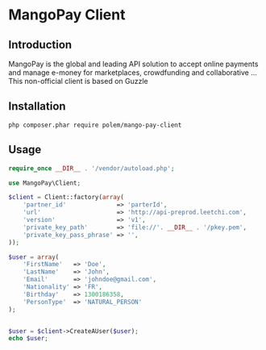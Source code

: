 MangoPay Client
===============

Introduction
------------
MangoPay is the global and leading API solution to accept online payments and manage e-money for marketplaces, crowdfunding and collaborative ...
This non-official client is based on Guzzle

Installation
------------

```
php composer.phar require polem/mango-pay-client
```

Usage
-----


```php
require_once __DIR__ . '/vendor/autoload.php';

use MangoPay\Client;

$client = Client::factory(array(
    'partner_id'              => 'parterId',
    'url'                     => 'http://api-preprod.leetchi.com',
    'version'                 => 'v1',
    'private_key_path'        => 'file://'. __DIR__ . '/pkey.pem',
    'private_key_pass_phrase' => '',
));

$user = array(
    'FirstName'   => 'Doe',
    'LastName'    => 'John',
    'Email'       => 'johndoe@gmail.com',
    'Nationality' => 'FR',
    'Birthday'    => 1300186358,
    'PersonType'  => 'NATURAL_PERSON'
);


$user = $client->CreateAUser($user);
echo $user;
```
